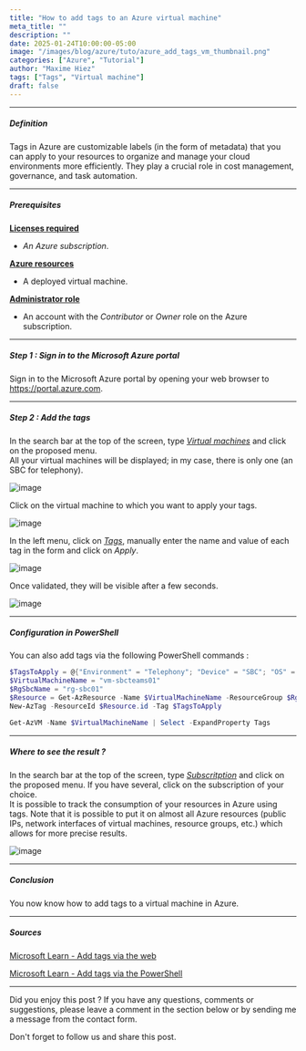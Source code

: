```yaml
---
title: "How to add tags to an Azure virtual machine"
meta_title: ""
description: ""
date: 2025-01-24T10:00:00-05:00
image: "/images/blog/azure/tuto/azure_add_tags_vm_thumbnail.png"
categories: ["Azure", "Tutorial"]
author: "Maxime Hiez"
tags: ["Tags", "Virtual machine"]
draft: false
---
```

---

##### Definition
Tags in Azure are customizable labels (in the form of metadata) that you can apply to your resources to organize and manage your cloud environments more efficiently. They play a crucial role in cost management, governance, and task automation.

---

##### Prerequisites
**<u>Licenses required</u>**
- *An Azure subscription*.

**<u>Azure resources</u>**
- A deployed virtual machine.

**<u>Administrator role</u>**
- An account with the *Contributor* or *Owner* role on the Azure subscription.

---

##### Step 1 : Sign in to the Microsoft Azure portal
Sign in to the Microsoft Azure portal by opening your web browser to https://portal.azure.com.

---

##### Step 2 : Add the tags
In the search bar at the top of the screen, type *<u>Virtual machines</u>* and click on the proposed menu.<br/>
All your virtual machines will be displayed; in my case, there is only one (an SBC for telephony).

![image](/images/blog/azure/tuto/azure_add_tags_vm_001.png)

Click on the virtual machine to which you want to apply your tags.

![image](/images/blog/azure/tuto/azure_add_tags_vm_002.png)

In the left menu, click on *<u>Tags</u>*, manually enter the name and value of each tag in the form and click on *Apply*.

![image](/images/blog/azure/tuto/azure_add_tags_vm_004.png)

Once validated, they will be visible after a few seconds.

![image](/images/blog/azure/tuto/azure_add_tags_vm_005.png)

---

##### Configuration in PowerShell
You can also add tags via the following PowerShell commands :
```powershell
$TagsToApply = @{"Environment" = "Telephony"; "Device" = "SBC"; "OS" = "Linux Rocky 8.8"; "Vendor" = "Audiocodes"}
$VirtualMachineName = "vm-sbcteams01"
$RgSbcName = "rg-sbc01"
$Resource = Get-AzResource -Name $VirtualMachineName -ResourceGroup $RgSbcName
New-AzTag -ResourceId $Resource.id -Tag $TagsToApply

Get-AzVM -Name $VirtualMachineName | Select -ExpandProperty Tags
```

---

##### Where to see the result ?
In the search bar at the top of the screen, type *<u>Subscritption</u>* and click on the proposed menu. If you have several, click on the subscription of your choice.<br/>
It is possible to track the consumption of your resources in Azure using tags. Note that it is possible to put it on almost all Azure resources (public IPs, network interfaces of virtual machines, resource groups, etc.) which allows for more precise results.

![image](/images/blog/azure/tuto/azure_add_tags_vm_006.png)

---

##### Conclusion
You now know how to add tags to a virtual machine in Azure.

---

##### Sources
[Microsoft Learn - Add tags via the web](https://learn.microsoft.com/en-us/azure/azure-resource-manager/management/tag-resources-portal)

[Microsoft Learn - Add tags via the PowerShell](https://learn.microsoft.com/en-us/azure/azure-resource-manager/management/tag-resources-powershell)

---


Did you enjoy this post ? If you have any questions, comments or suggestions, please leave a comment in the section below or by sending me a message from the contact form.

Don't forget to follow us and share this post.